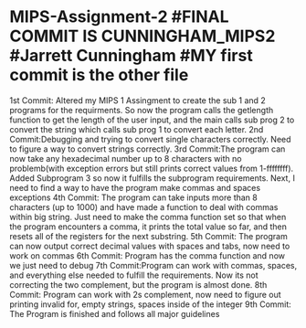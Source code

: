 # MIPS-Assignment-2 #FINAL COMMIT IS CUNNINGHAM_MIPS2 #Jarrett Cunningham #MY first commit is the other file
1st Commit: Altered my MIPS 1 Assingment to create the sub 1 and 2 programs for the requirments. So now the program calls the getlength function to get the length of the user input, and the main calls sub prog 2 to convert the string which calls sub prog 1 to convert each letter.
2nd Commit:Debugging and trying to convert single characters correctly. Need to figure a way to convert strings correctly.
3rd Commit:The program can now take any hexadecimal number up to 8 characters with no problemb(with exception errors but still prints correct values from 1-ffffffff). Added Subprogram 3 so now it fulfills the subprogram requirements. Next, I need to find a way to have the program make commas and spaces exceptions
4th Commit: The program can take inputs more than 8 characters (up to 1000) and have made a function to deal with commas within big string. Just need to make the comma function set so that when the program encounters a comma, it prints the total value so far, and then resets all of the registers for the next substring. 
5th Commit: The program can now output correct decimal values with spaces and tabs, now need to work on commas
6th Commit: Program has the comma function and now we just need to debug
7th Commit:Program can work with commas, spaces, and everything else needed to fulfill the requirements. Now its not correcting the two complement, but the program is almost done.
8th Commit: Program can work with 2s complement, now need to figure out printing invalid for, empty strings, spaces inside of the integer
9th Commit: The Program is finished and follows all major guidelines
